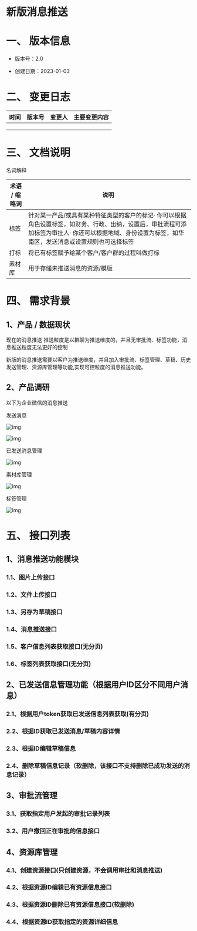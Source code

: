 # 新版消息推送



# 一、 版本信息

- 版本号：2.0

- 创建日期：2023-01-03



# 二、 变更日志

| **时间** | **版本号** | **变更人** | **主要变更内容** |
| -------- | ---------- | ---------- | ---------------- |
|          |            |            |                  |
|          |            |            |                  |
|          |            |            |                  |



# 三、 文档说明

名词解释



| **术语 / 缩略词** | **说明**                                                     |
| ----------------- | ------------------------------------------------------------ |
| 标签              | 针对某一产品/或具有某种特征类型的客户的标记· 你可以根据角色设置标签，如财务、行政、出纳，设置后，审批流程可添加标签为审批人· 你还可以根据地域、身份设置为标签，如华南区，发送消息或设置规则也可选择标签 |
| 打标              | 将已有标签赋予给某个客户/客户群的过程叫做打标                |
| 素材库            | 用于存储未推送消息的资源/模版                                |

# 

# 四、 需求背景

## 1、产品 / 数据现状

现在的消息推送 推送粒度是以群聊为推送维度的，并且无审批流、标签功能，消息推送粒度无法更好的控制

新版的消息推送需要以客户为推送维度，并且加入审批流、标签管理、草稿、历史发送管理、资源库管理等功能,实现可控粒度的消息推送功能。



## 2、产品调研



以下为企业微信的消息推送



发送消息



![img](https://apijoyspace.jd.com/v1/files/eVMODoWf7CCupMdAzHte/link)









![img](https://apijoyspace.jd.com/v1/files/iiHVcX46wtK0nxTBOBcg/link)



已发送消息管理

![img](https://apijoyspace.jd.com/v1/files/BGYt9CHkWNhTPzmnBfu8/link)



素材库管理



![img](https://apijoyspace.jd.com/v1/files/kD23KfTetOVoZU9CEf5N/link)





标签管理

![img](https://apijoyspace.jd.com/v1/files/5GsZuYOz9NypBaBFDrqm/link)







# 五、 接口列表

## 1、消息推送功能模块

### 1.1、图片上传接口

### 1.2、文件上传接口

### 1.3、另存为草稿接口

### 1.4、消息推送接口

### 1.5、客户信息列表获取接口(无分页)

### 1.6、标签列表获取接口(无分页)



## 2、已发送信息管理功能（根据用户ID区分不同用户消息）

### 2.1、根据用户token获取已发送信息列表获取(有分页) 

### 2.2、根据ID获取已发送消息/草稿内容详情

### 2.3、根据ID编辑草稿信息

### 2.4、删除草稿信息记录（软删除，该接口不支持删除已成功发送的消息记录）



## 3、审批流管理

### 3.1、获取指定用户发起的审批记录列表

### 3.2、用户撤回正在审批的信息接口



## 4、资源库管理

### 4.1、创建资源接口(只创建资源，不会调用审批和消息推送)

### 4.2、根据资源ID编辑已有资源信息接口

### 4.3、根据资源ID删除已有资源信息接口(软删除)

### 4.4、根据资源ID获取指定的资源详细信息